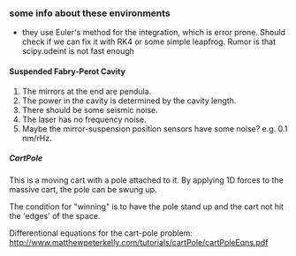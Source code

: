 ### some info about these environments

- they use Euler's method for the integration, which is error prone. Should check if we can fix it with RK4 or some simple leapfrog. Rumor is that scipy.odeint is not fast enough


#### Suspended Fabry-Perot Cavity
1. The mirrors at the end are pendula.
1. The power in the cavity is determined by the cavity length.
1. There should be some seismic noise.
1. The laser has no frequency noise.
1. Maybe the mirror-suspension position sensors have some noise? e.g. 0.1 nm/rHz.


##### CartPole
This is a moving cart with a pole attached to it. By applying 1D forces to the massive cart, the pole can be swung up.

The condition for "winning" is to have the pole stand up and the cart not hit the 'edges' of the space.

Differentional equations for the cart-pole problem:
http://www.matthewpeterkelly.com/tutorials/cartPole/cartPoleEqns.pdf
